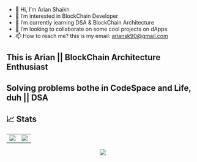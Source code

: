 - 👋 Hi, I’m Arian Shaikh
- 👀 I’m interested in BlockChain Developer
- 🌱 I’m currently learning DSA & BlockChain Architecture
- 💞️ I’m looking to collaborate on some cool projects on dApps
- 📫 How to reach me? this is my email: ariansk90@gmail.com

## This is Arian || BlockChain Architecture Enthusiast
## Solving problems bothe in CodeSpace and Life, duh || DSA
<!---
arian0zen/arian0zen is a ✨ special ✨ repository because its `README.md` (this file) appears on your GitHub profile.
You can click the Preview link to take a look at your changes.
--->



## 📈 Stats
<table>
<tr>
<td>
<img src="https://github-readme-stats.vercel.app/api?username=arian0zen&include_all_commits=true&count_private=true&show_icons=true&line_height=20&theme=tokyonight"/>
<td><img src="https://github-readme-stats.vercel.app/api/top-langs?username=arian0zen&show_icons=true&locale=en&layout=compact&theme=tokyonight" />
</td>
</tr>
</table>
<p align="center">
<img align="center" src="http://github-readme-streak-stats.herokuapp.com?user=arian0zen&theme=prussian"/>
</p>
